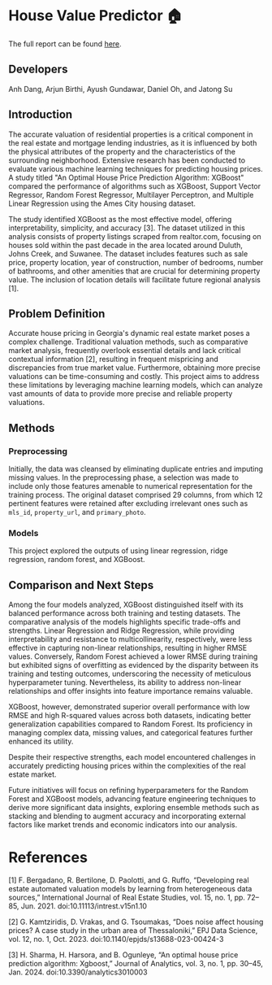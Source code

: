 # House Value Predictor 🏠

The full report can be found [here](https://htdanganh.github.io/house-value-predictor/).

## Developers

Anh Dang, Arjun Birthi, Ayush Gundawar, Daniel Oh, and Jatong Su

## Introduction

The accurate valuation of residential properties is a critical component in the real estate and mortgage lending industries, as it is influenced by both the physical attributes of the property and the characteristics of the surrounding neighborhood. Extensive research has been conducted to evaluate various machine learning techniques for predicting housing prices. A study titled "An Optimal House Price Prediction Algorithm: XGBoost" compared the performance of algorithms such as XGBoost, Support Vector Regressor, Random Forest Regressor, Multilayer Perceptron, and Multiple Linear Regression using the Ames City housing dataset.

The study identified XGBoost as the most effective model, offering interpretability, simplicity, and accuracy [3]. The dataset utilized in this analysis consists of property listings scraped from realtor.com, focusing on houses sold within the past decade in the area located around Duluth, Johns Creek, and Suwanee. The dataset includes features such as sale price, property location, year of construction, number of bedrooms, number of bathrooms, and other amenities that are crucial for determining property value. The inclusion of location details will facilitate future regional analysis [1].

## Problem Definition

Accurate house pricing in Georgia's dynamic real estate market poses a complex challenge. Traditional valuation methods, such as comparative market analysis, frequently overlook essential details and lack critical contextual information [2], resulting in frequent mispricing and discrepancies from true market value. Furthermore, obtaining more precise valuations can be time-consuming and costly. This project aims to address these limitations by leveraging machine learning models, which can analyze vast amounts of data to provide more precise and reliable property valuations.

## Methods

### Preprocessing

Initially, the data was cleansed by eliminating duplicate entries and imputing missing values. In the preprocessing phase, a selection was made to include only those features amenable to numerical representation for the training process. The original dataset comprised 29 columns, from which 12 pertinent features were retained after excluding irrelevant ones such as `mls_id`, `property_url`, and `primary_photo`.


### Models

This project explored the outputs of using linear regression, ridge regression, random forest, and XGBoost. 


## Comparison and Next Steps

Among the four models analyzed, XGBoost distinguished itself with its balanced performance across both training and testing datasets. The comparative analysis of the models highlights specific trade-offs and strengths. Linear Regression and Ridge Regression, while providing interpretability and resistance to multicollinearity, respectively, were less effective in capturing non-linear relationships, resulting in higher RMSE values. Conversely, Random Forest achieved a lower RMSE during training but exhibited signs of overfitting as evidenced by the disparity between its training and testing outcomes, underscoring the necessity of meticulous hyperparameter tuning. Nevertheless, its ability to address non-linear relationships and offer insights into feature importance remains valuable.

XGBoost, however, demonstrated superior overall performance with low RMSE and high R-squared values across both datasets, indicating better generalization capabilities compared to Random Forest. Its proficiency in managing complex data, missing values, and categorical features further enhanced its utility.

Despite their respective strengths, each model encountered challenges in accurately predicting housing prices within the complexities of the real estate market.

Future initiatives will focus on refining hyperparameters for the Random Forest and XGBoost models, advancing feature engineering techniques to derive more significant data insights, exploring ensemble methods such as stacking and blending to augment accuracy and incorporating external factors like market trends and economic indicators into our analysis.

# References
[1] F. Bergadano, R. Bertilone, D. Paolotti, and G. Ruffo, “Developing real estate automated valuation models by learning from  heterogeneous data sources,” International Journal of Real Estate Studies, vol. 15, no. 1, pp. 72–85, Jun. 2021. doi:10.11113/intrest.v15n1.10

[2] G. Kamtziridis, D. Vrakas, and G. Tsoumakas, “Does noise affect housing prices? A case study in the urban area of Thessaloniki,” EPJ Data Science, vol. 12, no. 1, Oct. 2023. doi:10.1140/epjds/s13688-023-00424-3

[3] H. Sharma, H. Harsora, and B. Ogunleye, “An optimal house price prediction algorithm: Xgboost,” Journal of Analytics, vol. 3, no. 1, pp. 30–45, Jan. 2024. doi:10.3390/analytics3010003
